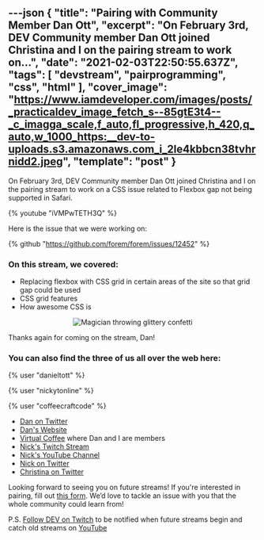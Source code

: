 ---json
{
  "title": "Pairing with Community Member Dan Ott",
  "excerpt": "On February 3rd, DEV Community member Dan Ott joined Christina and I on the pairing stream to work on...",
  "date": "2021-02-03T22:50:55.637Z",
  "tags": [
    "devstream",
    "pairprogramming",
    "css",
    "html"
  ],
  "cover_image": "https://www.iamdeveloper.com/images/posts/_practicaldev_image_fetch_s--85gtE3t4--_c_imagga_scale,f_auto,fl_progressive,h_420,q_auto,w_1000_https:__dev-to-uploads.s3.amazonaws.com_i_2le4kbbcn38tvhrnidd2.jpeg",
  "template": "post"
}
---
On <time datetime="2021-02-03">February 3rd</time>, DEV Community member Dan Ott joined Christina and I on the pairing stream to work on a CSS issue related to Flexbox gap not being supported in Safari.

{% youtube "iVMPwTETH3Q" %}

Here is the issue that we were working on:

{% github "https://github.com/forem/forem/issues/12452" %}

### On this stream, we covered:

* Replacing flexbox with CSS grid in certain areas of the site so that grid gap could be used
* CSS grid features
* How awesome CSS is

<center>

![Magician throwing glittery confetti](https://media.giphy.com/media/s2qXK8wAvkHTO/giphy.gif)

</center>

Thanks again for coming on the stream, Dan!

### You can also find the three of us all over the web here:

{% user "danieltott" %}

{% user "nickytonline" %}

{% user "coffeecraftcode" %}

* [Dan on Twitter](https://twitter.com/danieltott)
* [Dan's Website](https://www.dtott.com/)
* [Virtual Coffee](https://virtualcoffee.io) where Dan and I are members
* [Nick's Twitch Stream](https://www.twitch.tv/nickytonline)
* [Nick's YouTube Channel](https://iamdeveloper.com/youtube)
* [Nick on Twitter](https://twitter.com/nickytonline)
* [Christina on Twitter](https://twitter.com/coffeecraftcode)

Looking forward to seeing you on future streams! If you're interested in pairing, fill out [this form](https://iamdeveloper.com/pair). We’d love to tackle an issue with you that the whole community could learn from!

P.S. [Follow DEV on Twitch](https://twitch.tv/thepracticaldev) to be notified when future streams begin and catch old streams on [YouTube](https://www.youtube.com/c/thepracticaldevteam)

